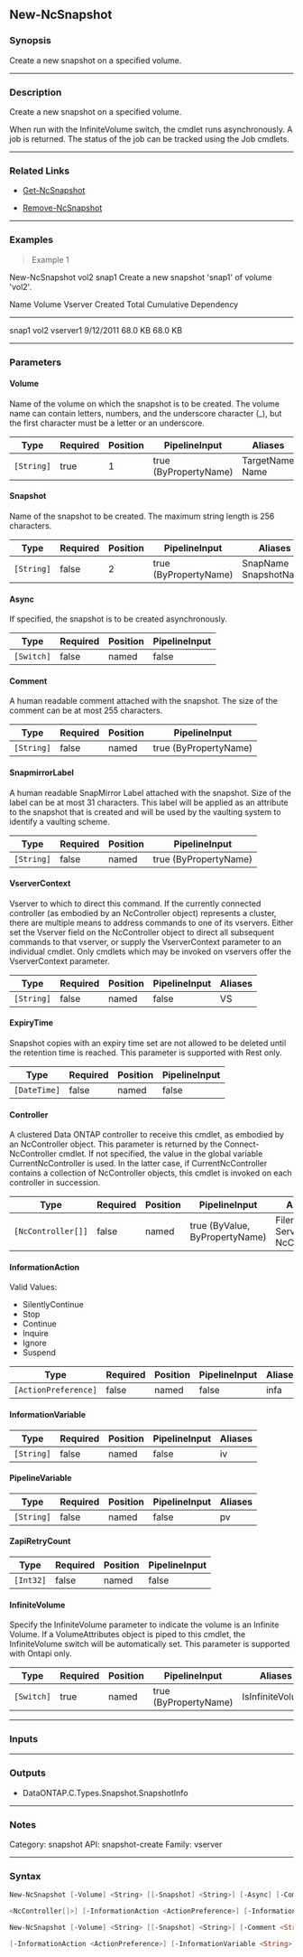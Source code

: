 New-NcSnapshot
--------------

### Synopsis
Create a new snapshot on a specified volume.

---

### Description

Create a new snapshot on a specified volume.

When run with the InfiniteVolume switch, the cmdlet runs asynchronously.  A job is returned.  The status of the job can be tracked using the Job cmdlets.

---

### Related Links
* [Get-NcSnapshot](Get-NcSnapshot)

* [Remove-NcSnapshot](Remove-NcSnapshot)

---

### Examples
> Example 1

New-NcSnapshot vol2 snap1
Create a new snapshot 'snap1' of volume 'vol2'.

Name  Volume Vserver    Created   Total Cumulative Dependency
----  ------ -------    -------   ----- ---------- ----------
snap1 vol2   vserver1 9/12/2011 68.0 KB    68.0 KB

---

### Parameters
#### **Volume**
Name of the volume on which the snapshot is to be created.  The volume name can contain letters, numbers, and the underscore character (_), but the first character must be a letter or an underscore.

|Type      |Required|Position|PipelineInput        |Aliases            |
|----------|--------|--------|---------------------|-------------------|
|`[String]`|true    |1       |true (ByPropertyName)|TargetName<br/>Name|

#### **Snapshot**
Name of the snapshot to be created.  The maximum string length is 256 characters.

|Type      |Required|Position|PipelineInput        |Aliases                  |
|----------|--------|--------|---------------------|-------------------------|
|`[String]`|false   |2       |true (ByPropertyName)|SnapName<br/>SnapshotName|

#### **Async**
If specified, the snapshot is to be created asynchronously.

|Type      |Required|Position|PipelineInput|
|----------|--------|--------|-------------|
|`[Switch]`|false   |named   |false        |

#### **Comment**
A human readable comment attached with the snapshot.  The size of the comment can be at most 255 characters.

|Type      |Required|Position|PipelineInput        |
|----------|--------|--------|---------------------|
|`[String]`|false   |named   |true (ByPropertyName)|

#### **SnapmirrorLabel**
A human readable SnapMirror Label attached with the snapshot. Size of the label can be at most 31 characters. This label will be applied as an attribute to the snapshot that is created and will be used by the vaulting system to identify a vaulting scheme.

|Type      |Required|Position|PipelineInput        |
|----------|--------|--------|---------------------|
|`[String]`|false   |named   |true (ByPropertyName)|

#### **VserverContext**
Vserver to which to direct this command.  If the currently connected controller (as embodied by an NcController object) represents a cluster, there are multiple means to address commands to one of its vservers.  Either set the Vserver field on the NcController object to direct all subsequent commands to that vserver, or supply the VserverContext parameter to an individual cmdlet.  Only cmdlets which may be invoked on vservers offer the VserverContext parameter.

|Type      |Required|Position|PipelineInput|Aliases|
|----------|--------|--------|-------------|-------|
|`[String]`|false   |named   |false        |VS     |

#### **ExpiryTime**
Snapshot copies with an expiry time set are not allowed to be deleted until the retention time is reached. This parameter is supported with Rest only.

|Type        |Required|Position|PipelineInput|
|------------|--------|--------|-------------|
|`[DateTime]`|false   |named   |false        |

#### **Controller**
A clustered Data ONTAP controller to receive this cmdlet, as embodied by an NcController object.  This parameter is returned by the Connect-NcController cmdlet.  If not specified, the value in the global variable CurrentNcController is used.  In the latter case, if CurrentNcController contains a collection of NcController objects, this cmdlet is invoked on each controller in succession.

|Type              |Required|Position|PipelineInput                 |Aliases                          |
|------------------|--------|--------|------------------------------|---------------------------------|
|`[NcController[]]`|false   |named   |true (ByValue, ByPropertyName)|Filer<br/>Server<br/>NcController|

#### **InformationAction**

Valid Values:

* SilentlyContinue
* Stop
* Continue
* Inquire
* Ignore
* Suspend

|Type                |Required|Position|PipelineInput|Aliases|
|--------------------|--------|--------|-------------|-------|
|`[ActionPreference]`|false   |named   |false        |infa   |

#### **InformationVariable**

|Type      |Required|Position|PipelineInput|Aliases|
|----------|--------|--------|-------------|-------|
|`[String]`|false   |named   |false        |iv     |

#### **PipelineVariable**

|Type      |Required|Position|PipelineInput|Aliases|
|----------|--------|--------|-------------|-------|
|`[String]`|false   |named   |false        |pv     |

#### **ZapiRetryCount**

|Type     |Required|Position|PipelineInput|
|---------|--------|--------|-------------|
|`[Int32]`|false   |named   |false        |

#### **InfiniteVolume**
Specify the InfiniteVolume parameter to indicate the volume is an Infinite Volume.  If a VolumeAttributes object is piped to this cmdlet, the InfiniteVolume switch will be automatically set. This parameter is supported with Ontapi only.

|Type      |Required|Position|PipelineInput        |Aliases         |
|----------|--------|--------|---------------------|----------------|
|`[Switch]`|true    |named   |true (ByPropertyName)|IsInfiniteVolume|

---

### Inputs

---

### Outputs
* DataONTAP.C.Types.Snapshot.SnapshotInfo

---

### Notes
Category: snapshot
API: snapshot-create
Family: vserver

---

### Syntax
```PowerShell
New-NcSnapshot [-Volume] <String> [[-Snapshot] <String>] [-Async] [-Comment <String>] [-SnapmirrorLabel <String>] [-VserverContext <String>] [-ExpiryTime <DateTime>] [-Controller 
```
```PowerShell
<NcController[]>] [-InformationAction <ActionPreference>] [-InformationVariable <String>] [-PipelineVariable <String>] [-ZapiRetryCount <Int32>] [<CommonParameters>]
```
```PowerShell
New-NcSnapshot [-Volume] <String> [[-Snapshot] <String>] [-Comment <String>] -InfiniteVolume [-VserverContext <String>] [-ExpiryTime <DateTime>] [-Controller <NcController[]>] 
```
```PowerShell
[-InformationAction <ActionPreference>] [-InformationVariable <String>] [-PipelineVariable <String>] [-ZapiRetryCount <Int32>] [<CommonParameters>]
```
